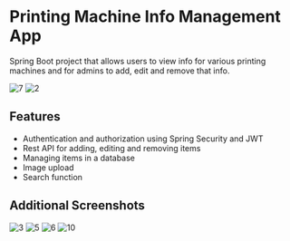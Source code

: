 # Printing Machine Info Management App

Spring Boot project that allows users to view info for various printing machines and for admins to add, edit and remove that info.

![7](https://github.com/andrijat98/PrintingMachineInfoAppBackend/assets/113612986/ba9d8ab5-941c-4f9a-a384-4043c48594e7)
![2](https://github.com/andrijat98/PrintingMachineInfoAppBackend/assets/113612986/985b8a8c-2eb6-4e49-8474-eb385020783b)


## Features

- Authentication and authorization using Spring Security and JWT
- Rest API for adding, editing and removing items
- Managing items in a database
- Image upload
- Search function

## Additional Screenshots

![3](https://github.com/andrijat98/PrintingMachineInfoAppBackend/assets/113612986/373ed85e-2665-4368-9aa2-d0dd23313dbc)
![5](https://github.com/andrijat98/PrintingMachineInfoAppBackend/assets/113612986/169d12fb-0146-41db-8f9e-a41939f90cd2)
![6](https://github.com/andrijat98/PrintingMachineInfoAppBackend/assets/113612986/e4cff4c3-2982-42b1-a802-50616f764b8d)
![10](https://github.com/andrijat98/PrintingMachineInfoAppBackend/assets/113612986/2194cf52-37a1-459f-8de9-f27ed5886a78)
